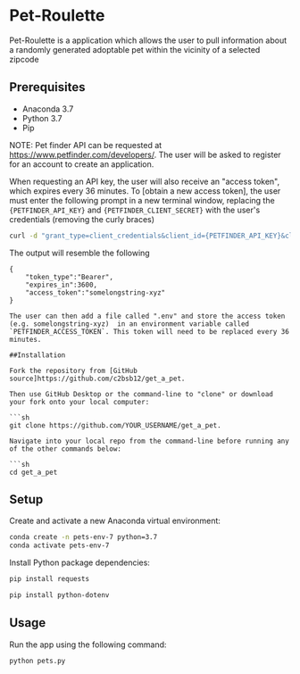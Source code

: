 # Pet-Roulette

Pet-Roulette is a application which allows the user to pull information about a randomly generated adoptable pet within the vicinity of a selected zipcode

## Prerequisites

  + Anaconda 3.7
  + Python 3.7
  + Pip

  NOTE: Pet finder API can be requested at https://www.petfinder.com/developers/. The user will be asked to register for an account to create an application. 
  
  When requesting an API key, the user will also receive an "access token", which expires every 36 minutes. To [obtain a new access token], the user must enter the following prompt in a new terminal window, replacing the `{PETFINDER_API_KEY}` and `{PETFINDER_CLIENT_SECRET}` with the user's credentials (removing the curly braces)

```sh
curl -d "grant_type=client_credentials&client_id={PETFINDER_API_KEY}&client_secret={PETFINDER_CLIENT_SECRET}" https://api.petfinder.com/v2/oauth2/token
```

The output will resemble the following

```
{
    "token_type":"Bearer",
    "expires_in":3600,
    "access_token":"somelongstring-xyz"
}

The user can then add a file called ".env" and store the access token (e.g. somelongstring-xyz)  in an environment variable called `PETFINDER_ACCESS_TOKEN`. This token will need to be replaced every 36 minutes. 

##Installation

Fork the repository from [GitHub source]https://github.com/c2bsb12/get_a_pet.

Then use GitHub Desktop or the command-line to "clone" or download your fork onto your local computer:

```sh
git clone https://github.com/YOUR_USERNAME/get_a_pet.

Navigate into your local repo from the command-line before running any of the other commands below:

```sh
cd get_a_pet
```


## Setup

Create and activate a new Anaconda virtual environment:

```sh
conda create -n pets-env-7 python=3.7
conda activate pets-env-7
```


Install Python package dependencies:

```sh
pip install requests 
```

```sh
pip install python-dotenv
```

## Usage

Run the app using the following command:

```sh
python pets.py
```